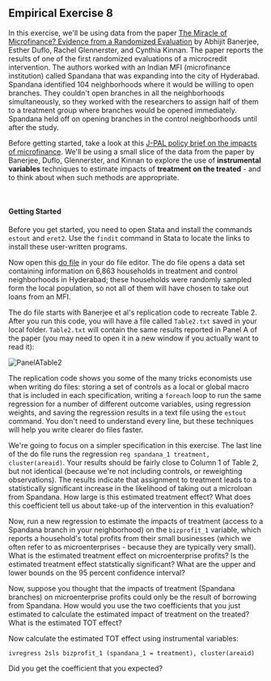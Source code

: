 ## Empirical Exercise 8  

In this exercise, we'll be using data from the paper [The Miracle of Microfinance?  Evidence from a Randomized Evaluation](https://www.jstor.org/stable/43189512?seq=1) by 
Abhijit Banerjee, Esther Duflo, Rachel Glennerster, and Cynthia Kinnan.  The paper reports the results of one of the first randomized evaluations of a microcredit intervention.  The authors worked with an Indian MFI (microfinance institution) called Spandana that was expanding into the city of Hyderabad.  Spandana identified 104 neighborhoods where it would be willing to open branches.  They couldn't open branches in all the neighborhoods simultaneously, so they worked with the researchers to assign half of them to a treatment group where branches would be opened immediately.  Spandana held off on opening branches in the control neighborhoods until after the study.  

Before getting started, take a look at this [J-PAL policy brief on the impacts of microfinance](https://www.povertyactionlab.org/policy-insight/microcredit-impacts-and-limitations).  We'll be using a small slice of the data from the paper by Banerjee, Duflo, Glennerster, and Kinnan to explore the use of **instrumental variables** techniques to estimate impacts of **treatment on the treated** - and to think about when such methods are appropriate.

<br>

#### Getting Started

Before you get started, you need to open Stata and install the commands `estout` and `eret2`.  Use the `findit` command in Stata to 
locate the links to install these user-written programs.

Now open this [do file](https://pjakiela.github.io/ECON379/exercises/E8-TOT/E8-in-class.do) in your do file editor.  The do file 
opens a data set containing information on 6,863 households in treatment and control neighborhoods in Hyderabad; these households 
were randomly sampled form the local population, so not all of them will have chosen to take out loans from an MFI.  

The do file 
starts with Banerjee et al's replication code to recreate Table 2.  After you run this code, you will have a file called 
`Table2.txt` saved in your local folder.  `Table2.txt` will contain the same results reported in Panel A of the paper (you may 
need to open it in a new window if you actually want to read it):

![PanelATable2](https://pjakiela.github.io/ECON379/exercises/E8-TOT/MOM-Tab2-color.png)

The replication code shows you some of the many tricks economists use when writing do files:  storing a set of controls 
as a local or global macro that is included in each specification, writing a `foreach` loop to run the same regression for a number of 
different outcome variables, using regression weights, and saving the regression results in a text file using the `estout` command.  You don't need 
to understand every line, but these techniques will help you write clearer do files faster.  

We're going to focus on a simpler specification in this exercise.  The last line of the do file runs the regression 
`reg spandana_1 treatment, cluster(areaid)`.  Your results should be fairly close to Column 1 of Table 2, but not identical 
(because we're not including controls, or reweighting observations).  The results indicate that assignment to treatment 
leads to a statistically significant increase in the likelihood of taking out a microloan from Spandana.  How large is this estimated 
treatment effect?  What does this coefficient tell us about take-up of the intervention in this evaluation?

Now, run a new regression to estimate the impacts of treatment (access to a Spandana branch in your neighborhood) on the 
`bizprofit_1` variable, which reports a household's total profits from their small businesses (which we often refer to 
as microenterprises - because they are typically very small).  What is the estimated 
treatment effect on microenterprise profits?  Is the estimated treatment effect statstically significant?  What are the upper and lower 
bounds on the 95 percent confidence interval?

Now, suppose you thought that the impacts of treatment (Spandana branches) on microenterprise profits could only be the result of 
borrowing from Spandana.  How would you use the two coefficients that you just estimated to calculate the estimated impact of 
treatment on the treated?  What is the estimated TOT effect?

Now calculate the estimated TOT effect using instrumental variables:

```
ivregress 2sls bizprofit_1 (spandana_1 = treatment), cluster(areaid) 
```

Did you get the coefficient that you expected?  
